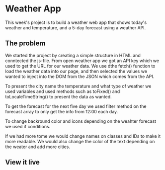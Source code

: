 # Weather App

This week's project is to build a weather web app that shows today's weather and temperature, and a 5-day forecast using a weather API.

## The problem

We started the project by creating a simple structure in HTML and conntected the js-file. From open weather app we got an API key which we used to get the URL for our weather data. 
We use dthe fetch() function to load the weather data into our page, and then selected the values we wanted to inject into the DOM from the JSON which comes from the API.

To present the city name the temperature and what type of weather we used variables and used methods such as toFixed() and toLocaleTimeString() to present the data as wanted.

To get the forecast for the next five day we used filter method on the forecast array to only get the info from 12:00 each day.

To change backround color and icons depending on the weahter forecast we used if conditions.

If we had more tome we would change names on classes and IDs to make it more readable. We would also change the color of the text depending on the weater and add more cities.

## View it live


